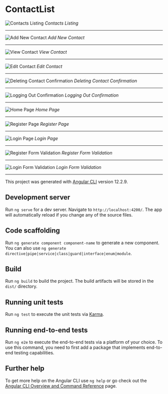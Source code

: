 # ContactList

![Contacts Listing](https://raw.githubusercontent.com/elvan/contact-list-app-angular-firebase/main/_screenshots/Screenshot%202023-04-15%20043228.png)
*Contacts Listing*

---

![Add New Contact](https://raw.githubusercontent.com/elvan/contact-list-app-angular-firebase/main/_screenshots/Screenshot%202023-04-15%20043242.png)
*Add New Contact*

---

![View Contact](https://raw.githubusercontent.com/elvan/contact-list-app-angular-firebase/main/_screenshots/Screenshot%202023-04-15%20043255.png)
*View Contact*

---

![Edit Contact](https://raw.githubusercontent.com/elvan/contact-list-app-angular-firebase/main/_screenshots/Screenshot%202023-04-15%20043308.png)
*Edit Contact*

---

![Deleting Contact Confirmation](https://raw.githubusercontent.com/elvan/contact-list-app-angular-firebase/main/_screenshots/Screenshot%202023-04-15%20043319.png)
*Deleting Contact Confirmation*

---

![Logging Out Confirmation](https://raw.githubusercontent.com/elvan/contact-list-app-angular-firebase/main/_screenshots/Screenshot%202023-04-15%20043338.png)
*Logging Out Confirmation*

---

![Home Page](https://raw.githubusercontent.com/elvan/contact-list-app-angular-firebase/main/_screenshots/Screenshot%202023-04-15%20043351.png)
*Home Page*

---

![Register Page](https://raw.githubusercontent.com/elvan/contact-list-app-angular-firebase/main/_screenshots/Screenshot%202023-04-15%20043407.png)
*Register Page*

---

![Login Page](https://raw.githubusercontent.com/elvan/contact-list-app-angular-firebase/main/_screenshots/Screenshot%202023-04-15%20043423.png)
*Login Page*

---

![Register Form Validation](https://raw.githubusercontent.com/elvan/contact-list-app-angular-firebase/main/_screenshots/Screenshot%202023-04-15%20043443.png)
*Register Form Validation*

---

![Login Form Validation](https://raw.githubusercontent.com/elvan/contact-list-app-angular-firebase/main/_screenshots/Screenshot%202023-04-15%20043501.png)
*Login Form Validation*

---

This project was generated with [Angular CLI](https://github.com/angular/angular-cli) version 12.2.9.

## Development server

Run `ng serve` for a dev server. Navigate to `http://localhost:4200/`. The app will automatically reload if you change any of the source files.

## Code scaffolding

Run `ng generate component component-name` to generate a new component. You can also use `ng generate directive|pipe|service|class|guard|interface|enum|module`.

## Build

Run `ng build` to build the project. The build artifacts will be stored in the `dist/` directory.

## Running unit tests

Run `ng test` to execute the unit tests via [Karma](https://karma-runner.github.io).

## Running end-to-end tests

Run `ng e2e` to execute the end-to-end tests via a platform of your choice. To use this command, you need to first add a package that implements end-to-end testing capabilities.

## Further help

To get more help on the Angular CLI use `ng help` or go check out the [Angular CLI Overview and Command Reference](https://angular.io/cli) page.
